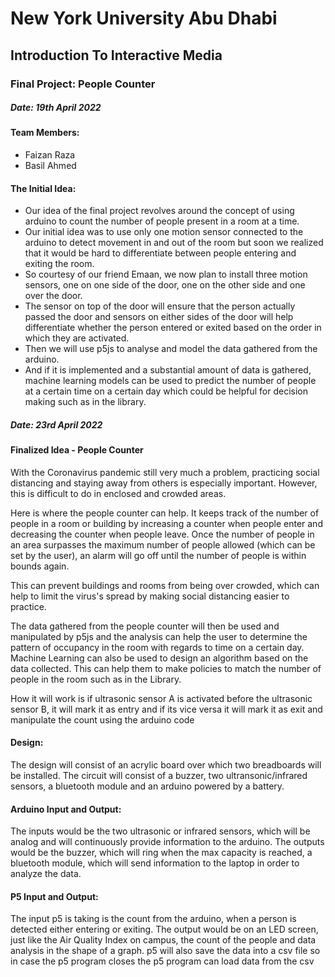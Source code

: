 # New York University Abu Dhabi
## Introduction To Interactive Media
### Final Project: People Counter

##### Date: 19th April 2022

#### Team Members:
- Faizan Raza
- Basil Ahmed

#### The Initial Idea:
- Our idea of the final project revolves around the concept of using arduino to count the number of people present in a room at a time. 
- Our initial idea was to use only one motion sensor connected to the arduino to detect movement in and out of the room but soon we realized that it would be hard to differentiate between people entering and exiting the room. 
- So courtesy of our friend Emaan, we now plan to install three motion sensors, one on one side of the door, one on the other side and one over the door. 
- The sensor on top of the door will ensure that the person actually passed the door and sensors on either sides of the door will help differentiate whether the person entered or exited based on the order in which they are activated. 
- Then we will use p5js to analyse and model the data gathered from the arduino. 
- And if it is implemented and a substantial amount of data is gathered, machine learning models can be used to predict the number of people at a certain time on a certain day which could be helpful for decision making such as in the library.

##### Date: 23rd April 2022

#### Finalized Idea - People Counter
With the Coronavirus pandemic still very much a problem, practicing social distancing and staying away from others is especially important. However, this is difficult to do in enclosed and crowded areas.

Here is where the people counter can help. It keeps track of the number of people in a room or building by increasing a counter when people enter and decreasing the counter when people leave. Once the number of people in an area surpasses the maximum number of people allowed (which can be set by the user), an alarm will go off until the number of people is within bounds again.

This can prevent buildings and rooms from being over crowded, which can help to limit the virus's spread by making social distancing easier to practice.

The data gathered from the people counter will then be used and manipulated by p5js and the analysis can help the user to determine the pattern of occupancy in the room with regards to time on a certain day. Machine Learning can also be used to design an algorithm based on the data collected. This can help them to make policies to match the number of people in the room such as in the Library.

How it will work is if ultrasonic sensor A is activated before the ultrasonic sensor B, it will mark it as entry and if its vice versa it will mark it as exit and manipulate the count using the arduino code

#### Design:
The design will consist of an acrylic board over which two breadboards will be installed. The circuit will consist of a buzzer, two ultransonic/infrared sensors, a bluetooth module and an arduino powered by a battery. 

#### Arduino Input and Output:
The inputs would be the two ultrasonic or infrared sensors, which will be analog and will continuously provide information to the arduino. The outputs would be the buzzer, which will ring when the max capacity is reached, a bluetooth module, which will send information to the laptop in order to analyze the data.

#### P5 Input and Output:
The input p5 is taking is the count from the arduino, when a person is detected either entering or exiting. The output would be on an LED screen, just like the Air Quality Index on campus, the count of the people and data analysis in the shape of a graph. p5 will also save the data into a csv file so in case the p5 program closes the p5 program can load data from the csv
